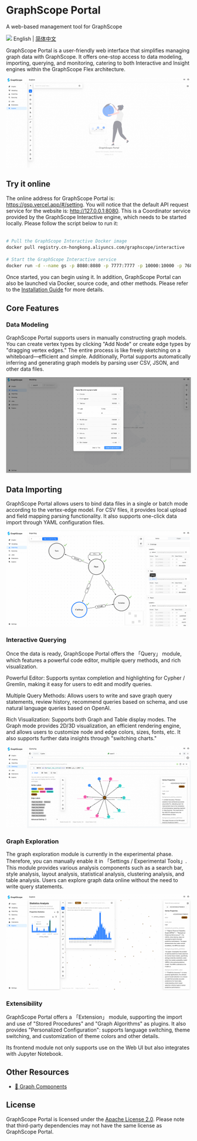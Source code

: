 # GraphScope Portal

A web-based management tool for GraphScope

<img src="https://gw.alipayobjects.com/zos/antfincdn/R8sN%24GNdh6/language.svg" width="18"> English | [简体中文](./README.zh-CN.md)

GraphScope Portal is a user-friendly web interface that simplifies managing graph data with GraphScope. It offers one-stop access to data modeling, importing, querying, and monitoring, catering to both Interactive and Insight engines within the GraphScope Flex architecture.

![query](./docs/portal/explore-welcome.png)

## Try it online

The online address for GraphScope Portal is: https://gsp.vercel.app/#/setting. You will notice that the default API request service for the website is: http://127.0.0.1:8080. This is a Coordinator service provided by the GraphScope Interactive engine, which needs to be started locally. Please follow the script below to run it:

```bash

# Pull the GraphScope Interactive Docker image
docker pull registry.cn-hongkong.aliyuncs.com/graphscope/interactive

# Start the GraphScope Interactive service
docker run -d --name gs -p 8080:8080 -p 7777:7777 -p 10000:10000 -p 7687:7687 registry.cn-hongkong.aliyuncs.com/graphscope/interactive --enable-coordinator --port-mapping "8080:8080,7777:7777,10000:10000,7687:7687"
```

Once started, you can begin using it. In addition, GraphScope Portal can also be launched via Docker, source code, and other methods. Please refer to the [Installation Guide](./docs/interactive/pages/docs/portal/manual/installation.md) for more details.

## Core Features

### Data Modeling

GraphScope Portal supports users in manually constructing graph models. You can create vertex types by clicking "Add Node" or create edge types by "dragging vertex edges." The entire process is like freely sketching on a whiteboard—efficient and simple. Additionally, Portal supports automatically inferring and generating graph models by parsing user CSV, JSON, and other data files.

![modeling](./docs/portal/modeling-parse.png)

## Data Importing

GraphScope Portal allows users to bind data files in a single or batch mode according to the vertex-edge model. For CSV files, it provides local upload and field mapping parsing functionality. It also supports one-click data import through YAML configuration files.

![importing](./docs/portal/importing.png)

### Interactive Querying

Once the data is ready, GraphScope Portal offers the 「Query」 module, which features a powerful code editor, multiple query methods, and rich visualization.

Powerful Editor: Supports syntax completion and highlighting for Cypher / Gremlin, making it easy for users to edit and modify queries.

Multiple Query Methods: Allows users to write and save graph query statements, review history, recommend queries based on schema, and use natural language queries based on OpenAI.

Rich Visualization: Supports both Graph and Table display modes. The Graph mode provides 2D/3D visualization, an efficient rendering engine, and allows users to customize node and edge colors, sizes, fonts, etc. It also supports further data insights through "switching charts."

![query](./docs/portal/query.png)

### Graph Exploration

The graph exploration module is currently in the experimental phase. Therefore, you can manually enable it in 「Settings / Experimental Tools」. This module provides various analysis components such as a search bar, style analysis, layout analysis, statistical analysis, clustering analysis, and table analysis. Users can explore graph data online without the need to write query statements.

![explore](./docs/portal/explore.png)

### Extensibility

GraphScope Portal offers a 「Extension」 module, supporting the import and use of "Stored Procedures" and "Graph Algorithms" as plugins. It also provides "Personalized Configuration": supports language switching, theme switching, and customization of theme colors and other details.

Its frontend module not only supports use on the Web UI but also integrates with Jupyter Notebook.

## Other Resources

- [ 🔧 Graph Components](https://graphscope.github.io/portal/graphs)

## License

GraphScope Portal is licensed under the [Apache License 2.0](https://www.apache.org/licenses/LICENSE-2.0). Please note that third-party dependencies may not have the same license as GraphScope Portal.

